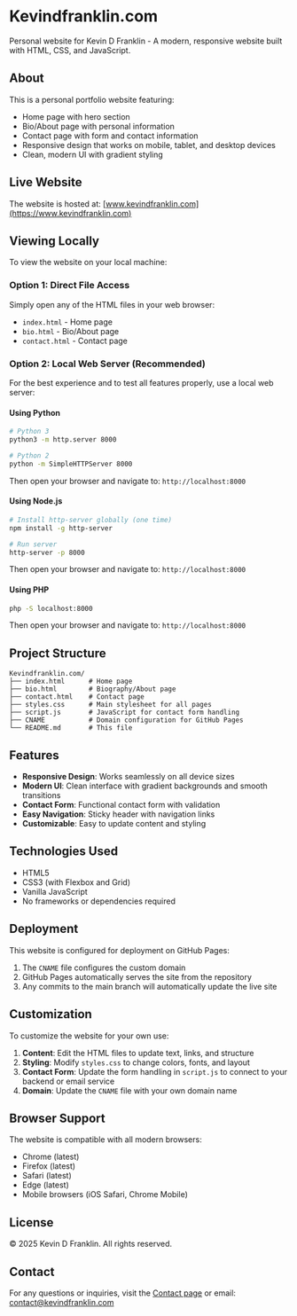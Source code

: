 # Kevindfranklin.com

Personal website for Kevin D Franklin - A modern, responsive website built with HTML, CSS, and JavaScript.

## About

This is a personal portfolio website featuring:
- Home page with hero section
- Bio/About page with personal information
- Contact page with form and contact information
- Responsive design that works on mobile, tablet, and desktop devices
- Clean, modern UI with gradient styling

## Live Website

The website is hosted at: [www.kevindfranklin.com](https://www.kevindfranklin.com)

## Viewing Locally

To view the website on your local machine:

### Option 1: Direct File Access
Simply open any of the HTML files in your web browser:
- `index.html` - Home page
- `bio.html` - Bio/About page
- `contact.html` - Contact page

### Option 2: Local Web Server (Recommended)
For the best experience and to test all features properly, use a local web server:

#### Using Python
```bash
# Python 3
python3 -m http.server 8000

# Python 2
python -m SimpleHTTPServer 8000
```

Then open your browser and navigate to: `http://localhost:8000`

#### Using Node.js
```bash
# Install http-server globally (one time)
npm install -g http-server

# Run server
http-server -p 8000
```

Then open your browser and navigate to: `http://localhost:8000`

#### Using PHP
```bash
php -S localhost:8000
```

Then open your browser and navigate to: `http://localhost:8000`

## Project Structure

```
Kevindfranklin.com/
├── index.html      # Home page
├── bio.html        # Biography/About page
├── contact.html    # Contact page
├── styles.css      # Main stylesheet for all pages
├── script.js       # JavaScript for contact form handling
├── CNAME           # Domain configuration for GitHub Pages
└── README.md       # This file
```

## Features

- **Responsive Design**: Works seamlessly on all device sizes
- **Modern UI**: Clean interface with gradient backgrounds and smooth transitions
- **Contact Form**: Functional contact form with validation
- **Easy Navigation**: Sticky header with navigation links
- **Customizable**: Easy to update content and styling

## Technologies Used

- HTML5
- CSS3 (with Flexbox and Grid)
- Vanilla JavaScript
- No frameworks or dependencies required

## Deployment

This website is configured for deployment on GitHub Pages:
1. The `CNAME` file configures the custom domain
2. GitHub Pages automatically serves the site from the repository
3. Any commits to the main branch will automatically update the live site

## Customization

To customize the website for your own use:

1. **Content**: Edit the HTML files to update text, links, and structure
2. **Styling**: Modify `styles.css` to change colors, fonts, and layout
3. **Contact Form**: Update the form handling in `script.js` to connect to your backend or email service
4. **Domain**: Update the `CNAME` file with your own domain name

## Browser Support

The website is compatible with all modern browsers:
- Chrome (latest)
- Firefox (latest)
- Safari (latest)
- Edge (latest)
- Mobile browsers (iOS Safari, Chrome Mobile)

## License

© 2025 Kevin D Franklin. All rights reserved.

## Contact

For any questions or inquiries, visit the [Contact page](https://www.kevindfranklin.com/contact.html) or email: contact@kevindfranklin.com
